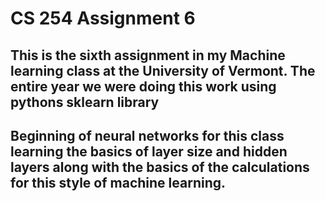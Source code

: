 # CS 254 Assignment 6

## This is the sixth assignment in my Machine learning class at the University of Vermont. The entire year we were doing this work using pythons sklearn library
## Beginning of neural networks for this class learning the basics of layer size and hidden layers along with the basics of the calculations for this style of machine learning.
